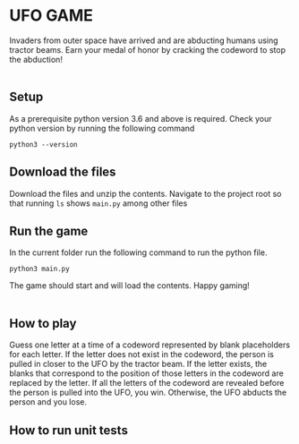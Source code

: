 # UFO GAME
Invaders from outer space have arrived and are abducting humans using tractor beams. Earn your medal of honor by cracking the codeword to stop the abduction!
<br/>
<br/>

## Setup
As a prerequisite python version 3.6 and above is required. Check your python version by running the following command

    python3 --version
    
## Download the files
Download the files and unzip the contents. Navigate to the project root so that running `ls` shows `main.py` among other files

## Run the game
In the current folder run the following command to run the python file.

    python3 main.py
The game should start and will load the contents. Happy gaming!
<br/>
<br/>
## How to play
Guess one letter at a time of a codeword represented by blank placeholders for each letter. If the letter does not exist in the codeword, the person is pulled in closer to the UFO by the tractor beam. If the letter exists, the blanks that correspond to the position of those letters in the codeword are replaced by the letter. If all the letters of the codeword are revealed before the person is pulled into the UFO, you win. Otherwise, the UFO abducts the person and you lose.


## How to run unit tests


